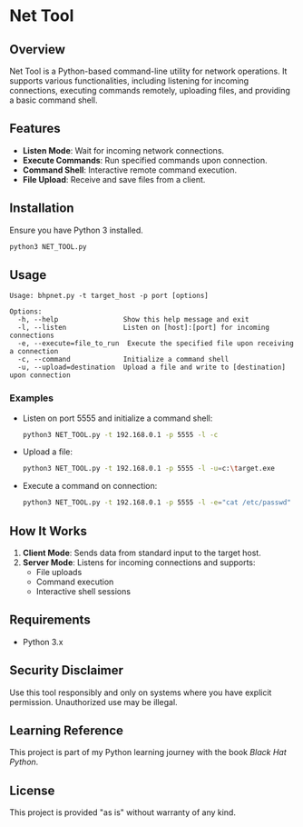 # Net Tool

## Overview
Net Tool is a Python-based command-line utility for network operations. It supports various functionalities, including listening for incoming connections, executing commands remotely, uploading files, and providing a basic command shell.

## Features
- **Listen Mode**: Wait for incoming network connections.
- **Execute Commands**: Run specified commands upon connection.
- **Command Shell**: Interactive remote command execution.
- **File Upload**: Receive and save files from a client.

## Installation
Ensure you have Python 3 installed.

```bash
python3 NET_TOOL.py
```

## Usage
```
Usage: bhpnet.py -t target_host -p port [options]

Options:
  -h, --help                Show this help message and exit
  -l, --listen              Listen on [host]:[port] for incoming connections
  -e, --execute=file_to_run  Execute the specified file upon receiving a connection
  -c, --command             Initialize a command shell
  -u, --upload=destination  Upload a file and write to [destination] upon connection
```

### Examples
- Listen on port 5555 and initialize a command shell:
  ```bash
  python3 NET_TOOL.py -t 192.168.0.1 -p 5555 -l -c
  ```

- Upload a file:
  ```bash
  python3 NET_TOOL.py -t 192.168.0.1 -p 5555 -l -u=c:\target.exe
  ```

- Execute a command on connection:
  ```bash
  python3 NET_TOOL.py -t 192.168.0.1 -p 5555 -l -e="cat /etc/passwd"
  ```

## How It Works
1. **Client Mode**: Sends data from standard input to the target host.
2. **Server Mode**: Listens for incoming connections and supports:
   - File uploads
   - Command execution
   - Interactive shell sessions

## Requirements
- Python 3.x

## Security Disclaimer
Use this tool responsibly and only on systems where you have explicit permission. Unauthorized use may be illegal.

## Learning Reference
This project is part of my Python learning journey with the book *Black Hat Python*.

## License
This project is provided "as is" without warranty of any kind.

